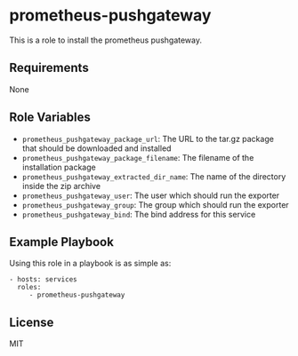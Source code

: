 prometheus-pushgateway
======================

This is a role to install the prometheus pushgateway.

Requirements
------------

None

Role Variables
--------------

- `prometheus_pushgateway_package_url`: The URL to the tar.gz package
  that should be downloaded and installed
- `prometheus_pushgateway_package_filename`: The filename of the
  installation package
- `prometheus_pushgateway_extracted_dir_name`: The name of the directory
  inside the zip archive
- `prometheus_pushgateway_user`: The user which should run the exporter
- `prometheus_pushgateway_group`: The group which should run the
  exporter
- `prometheus_pushgateway_bind`: The bind address for this service

Example Playbook
----------------

Using this role in a playbook is as simple as:

    - hosts: services
      roles:
         - prometheus-pushgateway

License
-------

MIT
